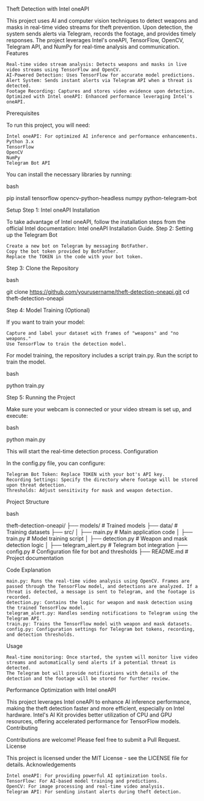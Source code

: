 Theft Detection with Intel oneAPI

This project uses AI and computer vision techniques to detect weapons and masks in real-time video streams for theft prevention. Upon detection, the system sends alerts via Telegram, records the footage, and provides timely responses. The project leverages Intel's oneAPI, TensorFlow, OpenCV, Telegram API, and NumPy for real-time analysis and communication.
Features

    Real-time video stream analysis: Detects weapons and masks in live video streams using TensorFlow and OpenCV.
    AI-Powered Detection: Uses TensorFlow for accurate model predictions.
    Alert System: Sends instant alerts via Telegram API when a threat is detected.
    Footage Recording: Captures and stores video evidence upon detection.
    Optimized with Intel oneAPI: Enhanced performance leveraging Intel's oneAPI.

Prerequisites

To run this project, you will need:

    Intel oneAPI: For optimized AI inference and performance enhancements.
    Python 3.x
    TensorFlow
    OpenCV
    NumPy
    Telegram Bot API

You can install the necessary libraries by running:

bash

pip install tensorflow opencv-python-headless numpy python-telegram-bot

Setup
Step 1: Intel oneAPI Installation

To take advantage of Intel oneAPI, follow the installation steps from the official Intel documentation: Intel oneAPI Installation Guide.
Step 2: Setting up the Telegram Bot

    Create a new bot on Telegram by messaging BotFather.
    Copy the bot token provided by BotFather.
    Replace the TOKEN in the code with your bot token.

Step 3: Clone the Repository

bash

git clone https://github.com/yourusername/theft-detection-oneapi.git
cd theft-detection-oneapi

Step 4: Model Training (Optional)

If you want to train your model:

    Capture and label your dataset with frames of "weapons" and "no weapons."
    Use TensorFlow to train the detection model.

For model training, the repository includes a script train.py. Run the script to train the model.

bash

python train.py

Step 5: Running the Project

Make sure your webcam is connected or your video stream is set up, and execute:

bash

python main.py

This will start the real-time detection process.
Configuration

In the config.py file, you can configure:

    Telegram Bot Token: Replace TOKEN with your bot's API key.
    Recording Settings: Specify the directory where footage will be stored upon threat detection.
    Thresholds: Adjust sensitivity for mask and weapon detection.

Project Structure

bash

theft-detection-oneapi/
├── models/             # Trained models
├── data/               # Training datasets
├── src/
│   ├── main.py         # Main application code
│   ├── train.py        # Model training script
│   ├── detection.py    # Weapon and mask detection logic
│   ├── telegram_alert.py  # Telegram bot integration
├── config.py           # Configuration file for bot and thresholds
├── README.md           # Project documentation

Code Explanation

    main.py: Runs the real-time video analysis using OpenCV. Frames are passed through the TensorFlow model, and detections are analyzed. If a threat is detected, a message is sent to Telegram, and the footage is recorded.
    detection.py: Contains the logic for weapon and mask detection using the trained TensorFlow model.
    telegram_alert.py: Handles sending notifications to Telegram using the Telegram API.
    train.py: Trains the TensorFlow model with weapon and mask datasets.
    config.py: Configuration settings for Telegram bot tokens, recording, and detection thresholds.

Usage

    Real-time monitoring: Once started, the system will monitor live video streams and automatically send alerts if a potential threat is detected.
    The Telegram bot will provide notifications with details of the detection and the footage will be stored for further review.

Performance Optimization with Intel oneAPI

This project leverages Intel oneAPI to enhance AI inference performance, making the theft detection faster and more efficient, especially on Intel hardware. Intel's AI Kit provides better utilization of CPU and GPU resources, offering accelerated performance for TensorFlow models.
Contributing

Contributions are welcome! Please feel free to submit a Pull Request.
License

This project is licensed under the MIT License - see the LICENSE file for details.
Acknowledgements

    Intel oneAPI: For providing powerful AI optimization tools.
    TensorFlow: For AI-based model training and predictions.
    OpenCV: For image processing and real-time video analysis.
    Telegram API: For sending instant alerts during theft detection.



    
